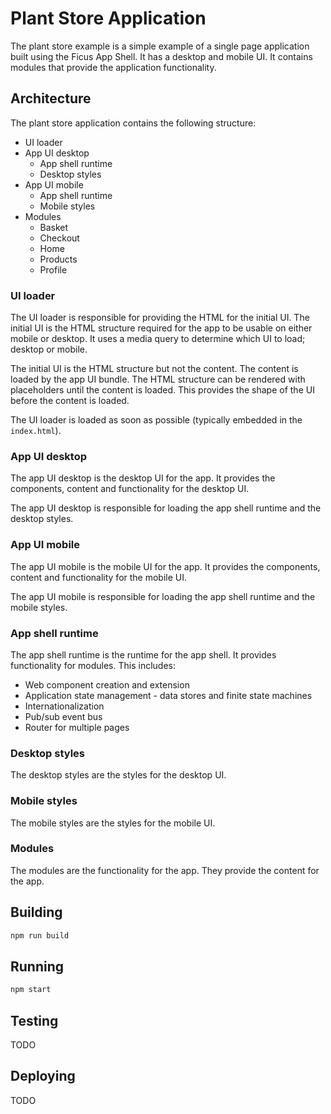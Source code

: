 # Plant Store Application

The plant store example is a simple example of a single page application built using the Ficus App Shell. It has a desktop and mobile UI. It contains modules that provide the application functionality.

## Architecture

The plant store application contains the following structure:

- UI loader
- App UI desktop
  - App shell runtime
  - Desktop styles
- App UI mobile
  - App shell runtime
  - Mobile styles
- Modules
  - Basket
  - Checkout
  - Home
  - Products
  - Profile

### UI loader

The UI loader is responsible for providing the HTML for the initial UI. The initial UI is the HTML structure required for the app to be usable on either mobile or desktop. It uses a media query to determine which UI to load; desktop or mobile.

The initial UI is the HTML structure but not the content. The content is loaded by the app UI bundle. The HTML structure can be rendered with placeholders until the content is loaded. This provides the shape of the UI before the content is loaded.

The UI loader is loaded as soon as possible (typically embedded in the `index.html`).

### App UI desktop

The app UI desktop is the desktop UI for the app. It provides the components, content and functionality for the desktop UI.

The app UI desktop is responsible for loading the app shell runtime and the desktop styles.

### App UI mobile

The app UI mobile is the mobile UI for the app. It provides the components, content and functionality for the mobile UI.

The app UI mobile is responsible for loading the app shell runtime and the mobile styles.

### App shell runtime

The app shell runtime is the runtime for the app shell. It provides functionality for modules. This includes:

- Web component creation and extension
- Application state management - data stores and finite state machines
- Internationalization
- Pub/sub event bus
- Router for multiple pages

### Desktop styles

The desktop styles are the styles for the desktop UI.

### Mobile styles

The mobile styles are the styles for the mobile UI.

### Modules

The modules are the functionality for the app. They provide the content for the app.

## Building

```bash
npm run build
```

## Running

```bash
npm start
```

## Testing

TODO

## Deploying

TODO
